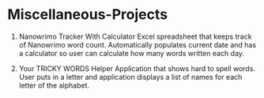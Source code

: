 # Miscellaneous-Projects

1. Nanowrimo Tracker With Calculator
Excel spreadsheet that keeps track of Nanowrimo word count. Automatically populates current date and has a calculator so user can calculate how many words written each day.

2. Your TRICKY WORDS Helper
Application that shows hard to spell words. User puts in a letter and application displays a list of names for each letter of the alphabet.
